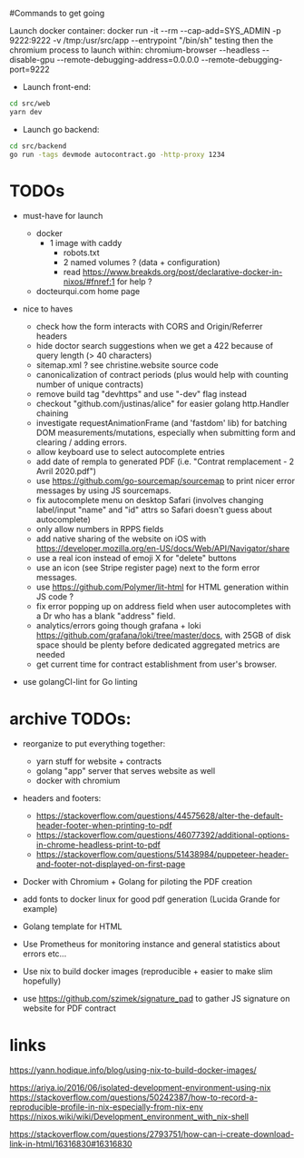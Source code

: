 #Commands to get going

Launch docker container:
    docker run -it --rm --cap-add=SYS_ADMIN -p 9222:9222 -v /tmp:/usr/src/app --entrypoint "/bin/sh" testing
then the chromium process to launch within:
    chromium-browser --headless --disable-gpu --remote-debugging-address=0.0.0.0 --remote-debugging-port=9222

- Launch front-end:
```bash
cd src/web
yarn dev
```

- Launch go backend:
```bash
cd src/backend
go run -tags devmode autocontract.go -http-proxy 1234
```

# TODOs
- must-have for launch
    - docker
        - 1 image with caddy
            - robots.txt
            - 2 named volumes ? (data + configuration)
            - read https://www.breakds.org/post/declarative-docker-in-nixos/#fnref:1 for help ?
    - docteurqui.com home page

- nice to haves
    - check how the form interacts with CORS and Origin/Referrer headers
    - hide doctor search suggestions when we get a 422 because of query length (> 40 characters)
    - sitemap.xml ? see christine.website source code
    - canonicalization of contract periods (plus would help with counting number of unique contracts)
    - remove build tag "devhttps" and use "-dev" flag instead
    - checkout "github.com/justinas/alice" for easier golang http.Handler chaining
    - investigate requestAnimationFrame (and 'fastdom' lib) for batching DOM measurements/mutations, especially when submitting form and clearing / adding errors.
    - allow keyboard use to select autocomplete entries
    - add date of rempla to generated PDF (i.e. "Contrat remplacement - 2 Avril 2020.pdf")
    - use https://github.com/go-sourcemap/sourcemap to print nicer error messages by using JS sourcemaps.
    - fix autocomplete menu on desktop Safari (involves changing label/input "name" and "id" attrs so Safari doesn't guess about autocomplete)
    - only allow numbers in RPPS fields
    - add native sharing of the website on iOS with https://developer.mozilla.org/en-US/docs/Web/API/Navigator/share
    - use a real icon instead of emoji X for "delete" buttons
    - use an icon (see Stripe register page) next to the form error messages.
    - use https://github.com/Polymer/lit-html for HTML generation within JS code ?
    - fix error popping up on address field when user autocompletes with a Dr who has a blank "address" field.
    - analytics/errors going though grafana + loki https://github.com/grafana/loki/tree/master/docs, with 25GB of disk space should be plenty before dedicated aggregated metrics are needed
    - get current time for contract establishment from user's browser.

- use golangCI-lint for Go linting

# archive TODOs:
- reorganize to put everything together:
    - yarn stuff for website + contracts
    - golang "app" server that serves website as well
    - docker with chromium
- headers and footers:
    - https://stackoverflow.com/questions/44575628/alter-the-default-header-footer-when-printing-to-pdf
    - https://stackoverflow.com/questions/46077392/additional-options-in-chrome-headless-print-to-pdf
    - https://stackoverflow.com/questions/51438984/puppeteer-header-and-footer-not-displayed-on-first-page
- Docker with Chromium + Golang for piloting the PDF creation
- add fonts to docker linux for good pdf generation (Lucida Grande for example)
- Golang template for HTML
- Use Prometheus for monitoring instance and general statistics about errors etc...
- Use nix to build docker images (reproducible + easier to make slim hopefully)

- use https://github.com/szimek/signature_pad to gather JS signature on website for PDF contract

# links
https://yann.hodique.info/blog/using-nix-to-build-docker-images/

https://ariya.io/2016/06/isolated-development-environment-using-nix
https://stackoverflow.com/questions/50242387/how-to-record-a-reproducible-profile-in-nix-especially-from-nix-env
https://nixos.wiki/wiki/Development_environment_with_nix-shell


https://stackoverflow.com/questions/2793751/how-can-i-create-download-link-in-html/16316830#16316830
